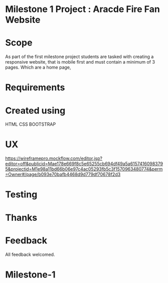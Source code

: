 # Milestone 1 Project : Aracde Fire Fan Website

# Scope

As part of the first milestone project students are tasked with creating a responsive website, that is mobile first and must contain a minimum of 3 pages. Which are a home page, 

# Requirements


# Created using 

HTML CSS BOOTSTRAP

# UX

https://wireframepro.mockflow.com/editor.jsp?editor=off&publicid=Mae178e669f8c5e65255cb694df49a5a61574160983795&projectid=M1e98a11bd66b06e97c4ac05293fb5c3f1570963480774&perm=Owner#/page/b093e70bafb4468d9d779df70678f2d3



# Testing



# Thanks 


# Feedback

All feedback welcomed.
# Milestone-1
